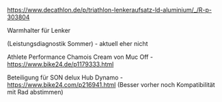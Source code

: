 https://www.decathlon.de/p/triathlon-lenkeraufsatz-ld-aluminium/_/R-p-303804

Warmhalter für Lenker

(Leistungsdiagnostik Sommer) - aktuell eher nicht

Athlete Performance Chamois Cream von Muc Off - https://www.bike24.de/p1179333.html

Beteiligung für SON delux Hub Dynamo - https://www.bike24.com/p216941.html (Besser vorher noch Kompatibilität mit Rad abstimmen)
